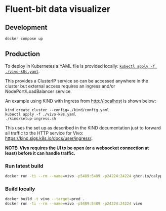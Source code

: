 # Fluent-bit data visualizer

## Development

```bash
docker compose up
```

## Production

To deploy in Kubernetes a YAML file is provided locally: [`kubectl apply -f ./vivo-k8s.yaml`](./vivo-k8s.yaml).

This provides a ClusterIP service so can be accessed anywhere in the cluster but external access requires an ingress and/or NodePort/LoadBalancer service.

An example using KIND with Ingress from <http://localhost> is shown below:

```shell
kind create cluster --config=./kind/config.yaml
kubectl apply -f ./vivo-k8s.yaml
./kind/setup-ingress.sh
```

This uses the set up as described in the KIND documentation just to forward all traffic to the HTTP service for Vivo: <https://kind.sigs.k8s.io/docs/user/ingress/>.

**NOTE: Vivo requires the UI to be open (or a websocket connection at least) before it can handle traffic.**

### Run latest build

```bash
docker run -ti --rm --name=vivo -p5489:5489 -p24224:24224 ghcr.io/calyptia/vivo
```

### Build locally

```bash
docker build -t vivo --target=prod .
docker run -ti --rm --name=vivo -p5489:5489 -p24224:24224 vivo
```
